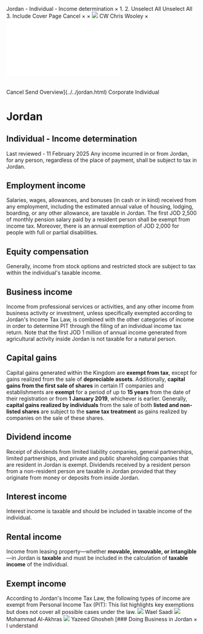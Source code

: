 Jordan - Individual - Income determination
×
1.
2.
Unselect All
Unselect All
3.
Include Cover Page
Cancel
×
×
![](../../-/media/world-wide-tax-summaries/attachments/global---chris-wooley.ashx%3Frev=ac5e5f3223b34096b1afc2a6009c7320&revision=ac5e5f32-23b3-4096-b1af-c2a6009c7320&hash=859B7ADC84DC2CBEC9760E9E6EE7DE6D0A8BFCDF)
CW
Chris Wooley
×
![](income-determination.html)
######
Cancel
Send
Overview](../../jordan.html)
Corporate
Individual
# Jordan
## Individual - Income determination
Last reviewed - 11 February 2025
Any income incurred in or from Jordan, for any person, regardless of the place of payment, shall be subject to tax in Jordan.
## Employment income
Salaries, wages, allowances, and bonuses (in cash or in kind) received from any employment, including the estimated annual value of housing, lodging, boarding, or any other allowance, are taxable in Jordan.
The first JOD 2,500 of monthly pension salary paid by a resident person shall be exempt from income tax.
Moreover, there is an annual exemption of JOD 2,000 for people with full or partial disabilities.
## Equity compensation
Generally, income from stock options and restricted stock are subject to tax within the individual's taxable income.
## Business income
Income from professional services or activities, and any other income from business activity or investment, unless specifically exempted according to Jordan's Income Tax Law, is combined with the other categories of income in order to determine PIT through the filing of an individual income tax return.
Note that the first JOD 1 million of annual income generated from agricultural activity inside Jordan is not taxable for a natural person.
## Capital gains
Capital gains generated within the Kingdom are **exempt from tax**, except for gains realized from the sale of **depreciable assets**. Additionally, **capital gains from the first sale of shares** in certain IT companies and establishments are **exempt** for a period of up to **15 years** from the date of their registration or from **1 January 2019**, whichever is earlier.
Generally, **capital gains realized by individuals** from the sale of both **listed and non-listed shares** are subject to the **same tax treatment** as gains realized by companies on the sale of these shares.
## Dividend income
Receipt of dividends from limited liability companies, general partnerships, limited partnerships, and private and public shareholding companies that are resident in Jordan is exempt.
Dividends received by a resident person from a non-resident person are taxable in Jordan provided that they originate from money or deposits from inside Jordan.
## Interest income
Interest income is taxable and should be included in taxable income of the individual.
## Rental income
Income from leasing property—whether **movable, immovable, or intangible**—in Jordan is **taxable** and must be included in the calculation of **taxable income** of the individual.
## Exempt income
According to Jordan's Income Tax Law, the following types of income are exempt from Personal Income Tax (PIT):
This list highlights key exemptions but does not cover all possible cases under the law.
![](../../-/media/world-wide-tax-summaries/jordanwael-h-sadijordan--waelsaadijpg20210727181233084.ashx%3Frev=b3502b0f8c2c46fb9be543b89480b7b7&revision=b3502b0f-8c2c-46fb-9be5-43b89480b7b7&hash=1F2E718DF30DF5A58FD699AA607FB095B496148C)
Wael Saadi
![](../../-/media/world-wide-tax-summaries/attachments/jordan---mohammad-al-akhras.ashx%3Frev=d838384fd1664fa29be44b2883be48ec&revision=d838384f-d166-4fa2-9be4-4b2883be48ec&hash=4FF5A0224ACB31BA78DE3E79B3A37A2AB509901D)
Mohammad Al-Akhras
![](../../-/media/world-wide-tax-summaries/jordanyazeed-ghoshehyazeed-ghoshehjpg20201228030214923.ashx%3Frev=c3007f0ac395407c836ebf69d10434a5&revision=c3007f0a-c395-407c-836e-bf69d10434a5&hash=1E963D9775025DB09C8F29E8A34957A4DB23F920)
Yazeed Ghosheh
[### Doing Business in Jordan
×
I understand